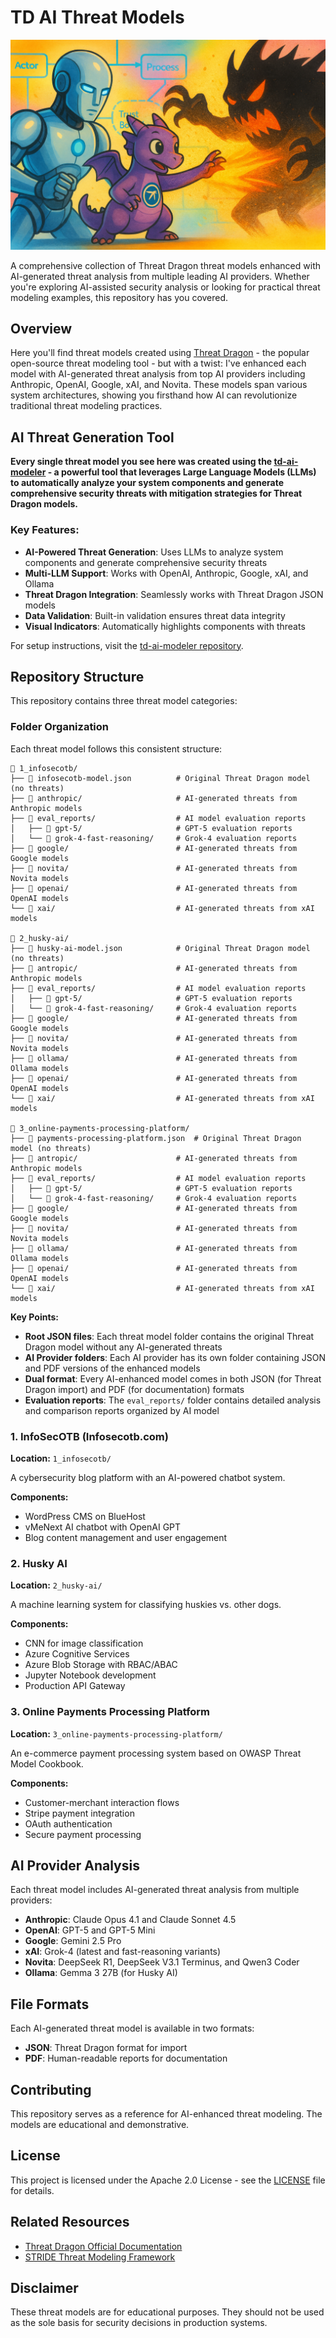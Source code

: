 # TD AI Threat Models

![td-ai](assets/td-ai-part1.png)

A comprehensive collection of Threat Dragon threat models enhanced with AI-generated threat analysis from multiple leading AI providers. Whether you're exploring AI-assisted security analysis or looking for practical threat modeling examples, this repository has you covered.

## Overview

Here you'll find threat models created using [Threat Dragon](https://owasp.org/www-project-threat-dragon/) - the popular open-source threat modeling tool - but with a twist: I've enhanced each model with AI-generated threat analysis from top AI providers including Anthropic, OpenAI, Google, xAI, and Novita. These models span various system architectures, showing you firsthand how AI can revolutionize traditional threat modeling practices.

## AI Threat Generation Tool

**Every single threat model you see here was created using the [td-ai-modeler](https://github.com/InfosecOTB/td-ai-modeler) - a powerful tool that leverages Large Language Models (LLMs) to automatically analyze your system components and generate comprehensive security threats with mitigation strategies for Threat Dragon models.**

### Key Features:

- **AI-Powered Threat Generation**: Uses LLMs to analyze system components and generate comprehensive security threats
- **Multi-LLM Support**: Works with OpenAI, Anthropic, Google, xAI, and Ollama
- **Threat Dragon Integration**: Seamlessly works with Threat Dragon JSON models
- **Data Validation**: Built-in validation ensures threat data integrity
- **Visual Indicators**: Automatically highlights components with threats

For setup instructions, visit the [td-ai-modeler repository](https://github.com/InfosecOTB/td-ai-modeler).

## Repository Structure

This repository contains three threat model categories:

### Folder Organization

Each threat model follows this consistent structure:

```
📁 1_infosecotb/
├── 📄 infosecotb-model.json          # Original Threat Dragon model (no threats)
├── 📁 anthropic/                     # AI-generated threats from Anthropic models
├── 📁 eval_reports/                  # AI model evaluation reports
│   ├── 📁 gpt-5/                     # GPT-5 evaluation reports
│   └── 📁 grok-4-fast-reasoning/     # Grok-4 evaluation reports
├── 📁 google/                        # AI-generated threats from Google models
├── 📁 novita/                        # AI-generated threats from Novita models
├── 📁 openai/                        # AI-generated threats from OpenAI models
└── 📁 xai/                           # AI-generated threats from xAI models

📁 2_husky-ai/
├── 📄 husky-ai-model.json            # Original Threat Dragon model (no threats)
├── 📁 antropic/                      # AI-generated threats from Anthropic models
├── 📁 eval_reports/                  # AI model evaluation reports
│   ├── 📁 gpt-5/                     # GPT-5 evaluation reports
│   └── 📁 grok-4-fast-reasoning/     # Grok-4 evaluation reports
├── 📁 google/                        # AI-generated threats from Google models
├── 📁 novita/                        # AI-generated threats from Novita models
├── 📁 ollama/                        # AI-generated threats from Ollama models
├── 📁 openai/                        # AI-generated threats from OpenAI models
└── 📁 xai/                           # AI-generated threats from xAI models

📁 3_online-payments-processing-platform/
├── 📄 payments-processing-platform.json  # Original Threat Dragon model (no threats)
├── 📁 antropic/                      # AI-generated threats from Anthropic models
├── 📁 eval_reports/                  # AI model evaluation reports
│   ├── 📁 gpt-5/                     # GPT-5 evaluation reports
│   └── 📁 grok-4-fast-reasoning/     # Grok-4 evaluation reports
├── 📁 google/                        # AI-generated threats from Google models
├── 📁 novita/                        # AI-generated threats from Novita models
├── 📁 ollama/                        # AI-generated threats from Ollama models
├── 📁 openai/                        # AI-generated threats from OpenAI models
└── 📁 xai/                           # AI-generated threats from xAI models
```

**Key Points:**
- **Root JSON files**: Each threat model folder contains the original Threat Dragon model without any AI-generated threats
- **AI Provider folders**: Each AI provider has its own folder containing JSON and PDF versions of the enhanced models
- **Dual format**: Every AI-enhanced model comes in both JSON (for Threat Dragon import) and PDF (for documentation) formats
- **Evaluation reports**: The `eval_reports/` folder contains detailed analysis and comparison reports organized by AI model

### 1. InfoSecOTB (Infosecotb.com)
**Location:** `1_infosecotb/`

A cybersecurity blog platform with an AI-powered chatbot system.

**Components:**
- WordPress CMS on BlueHost
- vMeNext AI chatbot with OpenAI GPT
- Blog content management and user engagement

### 2. Husky AI
**Location:** `2_husky-ai/`

A machine learning system for classifying huskies vs. other dogs.

**Components:**
- CNN for image classification
- Azure Cognitive Services
- Azure Blob Storage with RBAC/ABAC
- Jupyter Notebook development
- Production API Gateway

### 3. Online Payments Processing Platform
**Location:** `3_online-payments-processing-platform/`

An e-commerce payment processing system based on OWASP Threat Model Cookbook.

**Components:**
- Customer-merchant interaction flows
- Stripe payment integration
- OAuth authentication
- Secure payment processing

## AI Provider Analysis

Each threat model includes AI-generated threat analysis from multiple providers:

- **Anthropic**: Claude Opus 4.1 and Claude Sonnet 4.5
- **OpenAI**: GPT-5 and GPT-5 Mini
- **Google**: Gemini 2.5 Pro
- **xAI**: Grok-4 (latest and fast-reasoning variants)
- **Novita**: DeepSeek R1, DeepSeek V3.1 Terminus, and Qwen3 Coder
- **Ollama**: Gemma 3 27B (for Husky AI)

## File Formats

Each AI-generated threat model is available in two formats:
- **JSON**: Threat Dragon format for import
- **PDF**: Human-readable reports for documentation

## Contributing

This repository serves as a reference for AI-enhanced threat modeling. The models are educational and demonstrative.

## License

This project is licensed under the Apache 2.0 License - see the [LICENSE](LICENSE) file for details.

## Related Resources

- [Threat Dragon Official Documentation](https://www.threatdragon.com/docs/)
- [STRIDE Threat Modeling Framework](https://docs.microsoft.com/en-us/azure/security/develop/threat-modeling-tool-threats)

## Disclaimer

These threat models are for educational purposes. They should not be used as the sole basis for security decisions in production systems.

